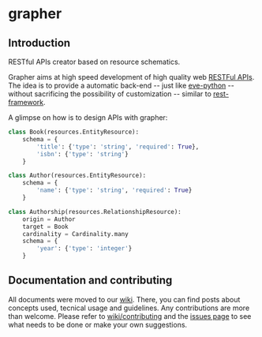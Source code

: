 # grapher

## Introduction
RESTful APIs creator based on resource schematics.

Grapher aims at high speed development of high quality web
[RESTFul APIs](https://en.wikipedia.org/wiki/Representational_state_transfer). The idea is to provide a automatic
back-end -- just like [eve-python](http://python-eve.org/) -- without sacrificing the possibility of customization --
similar to [rest-framework](http://www.django-rest-framework.org/).

A glimpse on how is to design APIs with grapher:

```py
class Book(resources.EntityResource):
    schema = {
        'title': {'type': 'string', 'required': True},
        'isbn': {'type': 'string'}
    }

class Author(resources.EntityResource):
    schema = {
        'name': {'type': 'string', 'required': True}
    }

class Authorship(resources.RelationshipResource):
    origin = Author
    target = Book
    cardinality = Cardinality.many
    schema = {
        'year': {'type': 'integer'}
    }

```

## Documentation and contributing

All documents were moved to our [wiki](https://github.com/lucasdavid/grapher/wiki). There, you can find posts about concepts used, tecnical usage and guidelines. Any contributions are more than welcome. Please refer to
[wiki/contributing](https://github.com/lucasdavid/grapher/wiki/contributing) and the
[issues page](https://github.com/lucasdavid/grapher/issues) to see what needs to be done or make your own suggestions.
